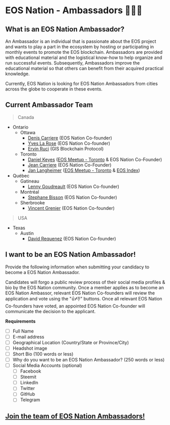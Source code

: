 # EOS Nation - Ambassadors 👨‍👧‍👦

## What is an EOS Nation Ambassador?

An Ambassador is an individual that is passionate about the EOS project and wants to play a part in the ecosystem by hosting or participating in monthly events to promote the EOS blockchain. Ambassadors are provided with educational material and the logistical know-how to help organize and run successful events. Subsequently, Ambassadors improve the educational material so that others can benefit from their acquired practical knowledge.


Currently, EOS Nation is looking for EOS Nation Ambassadors from cities across the globe to cooperate in these events.

## Current Ambassador Team

> Canada
  - Ontario
    - Ottawa
      - [Denis Carriere](Co-Founders.md#denis-carriere) (EOS Nation Co-founder)
      - [Yves La Rose](Co-Founders.md#yves-la-rose) (EOS Nation Co-founder)
      - [Ervin Ruci](Ambassadors.md#ervin-ruci) (GIS Blockchain Protocol)
    - Toronto
      - [Daniel Keyes](Co-Founders.md#daniel-keyes) ([EOS Meetup - Toronto](https://www.meetup.com/EOS-Toronto) & EOS Nation Co-Founder)
      - [Jean Carriere](Co-Founderss.md#jean-carriere) (EOS Nation Co-Founder)
      - [Jan Langheimer](Ambassadors.md#jan-langheimer) ([EOS Meetup - Toronto](https://www.meetup.com/EOS-Toronto) & [EOS Index](https://eosindex.io))
  - Québec
    - Gatineau
      - [Lenny Goudreault](Co-Founderss.md#lenny-goudreault) (EOS Nation Co-founder)
    - Montréal
      - [Stephane Bisson](Co-Founders.md#stephane-bisson) (EOS Nation Co-founder)
    - Sherbrooke
      - [Vincent Grenier](Co-Founders.md#vincent-grenier) (EOS Nation Co-founder)
> USA
  - Texas
    - Austin
      - [David Requenez](Co-Founders.md#david-requenez) (EOS Nation Co-founder)


## I want to be an EOS Nation Ambassador!

Provide the following information when submitting your candidacy to become a EOS Nation Ambassador.

Candidates will forgo a public review process of their social media profiles & bio by the EOS Nation community. Once a member applies as to become an EOS Nation Ambassor, relevant EOS Nation Co-founders will review the application and vote using the "👍👎" buttons. Once all relevant EOS Nation Co-founders have voted, an appointed EOS Nation Co-founder will communicate the decision to the applicant.

**Requirements**

- [ ] Full Name
- [ ] E-mail address
- [ ] Geographical Location (Country/State or Province/City)
- [ ] Headshot image
- [ ] Short Bio (100 words or less)
- [ ] Why do you want to be an EOS Nation Ambassador? (250 words or less)
- [ ] Social Media Accounts (optional)
  - [ ] Facebook
  - [ ] Steemit
  - [ ] LinkedIn
  - [ ] Twitter
  - [ ] GitHub
  - [ ] Telegram

## **[Join the team of EOS Nation Ambassadors!](https://github.com/EOS-Nation/Ambassadors/issues/new)**
